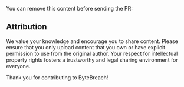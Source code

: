 You can remove this content before sending the PR:

## Attribution
We value your knowledge and encourage you to share content. Please ensure that you only upload content that you own or have explicit permission to use from the original author. Your respect for intellectual property rights fosters a trustworthy and legal sharing environment for everyone.


Thank you for contributing to ByteBreach!
